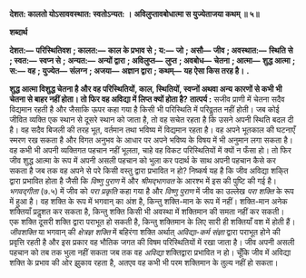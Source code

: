 **देशत: कालतो योऽसाववस्थात: स्वतोऽन्यत: ।** **अविलुप्तावबोधात्मा स युज्येताजया कथम् ॥ ५॥** 

**शब्दार्थ** 

**देशत:—** **परिस्थितिवश** **; कालत:—** **काल के प्रभाव से** **; य:—** **जो** **; असौ—** **जीव** **; अवस्थात:—** **स्थिति से** **; स्वत:—** **स्वप्न से** **;** **अन्यत:—** **अन्यों द्वारा** **; अविलुप्त—** **लुप्त** **; अवबोध—** **चेतना** **; आत्मा—** **शुद्ध आत्मा** **; स:—** **वह** **; युज्येत—** **संलग्न** **; अजया—** **अज्ञान द्वारा** **; कथम्—** **यह ऐसा किस तरह है।** **.** 

**शुद्ध आत्मा विशुद्ध चेतना है और वह परिस्थितियों, काल, स्थितियों, स्वप्नों अथवा अन्य** **कारणों से कभी भी चेतना से बाहर नहीं होता। तो फिर वह अविद्या में लिप्त क्यों होता है?** **तात्पर्य :** सजीव प्राणी में चेतना सदैव विद्यमान रहती है और जैसाकि ऊपर कहा गया है किसी भी परिस्थिति में परिवॢतत नहीं होती। जब कोई जीवित व्यक्ति एक स्थान से दूसरे स्थान को जाता है, तो वह सचेत रहता है कि उसने अपनी स्थिति बदल दी है। वह सदैव बिजली की तरह भूत, वर्तमान तथा भविष्य में विद्यमान रहता है। वह अपने भूतकाल की घटनाएँ स्मरण रख सकता है और विगत अनुभव के आधार पर अपने भविष्य के विषय में भी अनुमान लगा सकता है। वह कभी भी अपनी व्यक्तिगत पहचान नहीं भूलता, चाहे वह विकट परिस्थितियों में क्यों न फँसा हो। तो फिर जीव शुद्ध आत्मा के रूप में अपनी असली पहचान को भुला कर पदार्थ के साथ अपनी पहचान कैसे कर सकता है जब तक वह अपने से परे किसी वस्तु द्वारा प्रभावित न हो? निष्कर्ष यह है कि जीव अविद्या शकि्त द्वारा प्रभावित होता है जैसी कि *विष्णु पुराण* में और *श्रीमद्भागवत* के आरश्भ में इस की पुष्टि की गई है। *भगवद्गीता* (७.५) में जीव को *परा प्रकृति* कहा गया है और *विष्णु पुराण* में जीव का उल्लेख *परा* *शक्ति* के रूप में हुआ है। वह शक्ति के रूप में भगवान् का अंश है, किन्तु शक्ति-मान के रूप में नहीं। शक्ति-मान अनेक शक्तियाँ प्रदॢशत कर सकता है, किन्तु शक्ति किसी भी अवस्था में शक्तिमान की समता नहीं कर सकती। एक शक्ति दूसरी शक्ति द्वारा पराभूत हो सकती है, किन्तु शक्तिमान के लिए सारी ही शक्तियाँ वश में होती हैं। *जीवशक्ति* या भगवान् की *क्षेत्रज्ञ शक्ति* में बहिरंगा शक्ति अर्थात् *अविद्या-कर्म संज्ञा* द्वारा पराभूत होने की प्रवृत्ति रहती है और इस प्रकार वह भौतिक जगत की विषम परिस्थितियों में रखा जाता है। जीव अपनी असली पहचान को तब तक भुला नहीं सकता जब तक वह *अविद्या* शक्तिद्वारा प्रभावित न हो। चूँकि जीव में अविद्या शक्ति के प्रभाव की ओर झुकाव रहता है, अतएव वह कभी भी परम शक्तिमान के तुल्य नहीं हो सकता।  